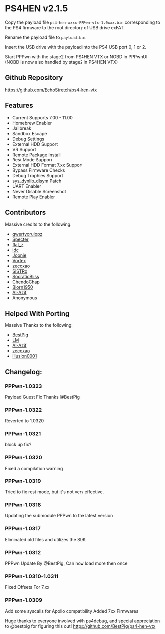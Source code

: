 # PS4HEN v2.1.5

Copy the payload file `ps4-hen-xxxx-PPPwn-vtx-1.0xxx.bin` corresponding to the PS4 firmware to the root directory of USB drive exFAT.

Rename the payload file to `payload.bin`.

Insert the USB drive with the payload into the PS4 USB port 0, 1 or 2.

Start PPPwn with the stage2 from PS4HEN VTX or NOBD in PPPwnUI (NOBD is now also handled by stage2 in PS4HEN VTX)

## Github Repository
https://github.com/EchoStretch/ps4-hen-vtx

## Features
- Current Supports 7.00 - 11.00
- Homebrew Enabler
- Jailbreak
- Sandbox Escape
- Debug Settings
- External HDD Support
- VR Support
- Remote Package Install
- Rest Mode Support
- External HDD Format 7.xx Support
- Bypass Firmware Checks
- Debug Trophies Support
- sys_dynlib_dlsym Patch
- UART Enabler
- Never Disable Screenshot
- Remote Play Enabler

## Contributors
Massive credits to the following:
- [qwertyoruiopz](https://twitter.com/qwertyoruiopz)
- [Specter](https://twitter.com/SpecterDev) 
- [flat_z](https://twitter.com/flat_z)
- [idc](https://twitter.com/3226_2143)
- [Joonie](https://github.com/Joonie86/)
- [Vortex](https://github.com/xvortex)
- [zecoxao](https://twitter.com/notzecoxao)
- [SiSTRo](https://github.com/SiSTR0)
- [SocraticBliss](https://twitter.com/SocraticBliss)
- [ChendoChap](https://github.com/ChendoChap)
- [Biorn1950](https://github.com/Biorn1950)
- [Al-Azif](https://github.com/Al-Azif)
- Anonymous

## Helped With Porting
Massive Thanks to the following:
- [BestPig](https://twitter.com/BestPig)
- [LM](https://twitter.com/LightningMods)
- [Al-Azif](https://github.com/Al-Azif)
- [zecoxao](https://twitter.com/notzecoxao)
- [illusion0001](https://twitter.com/illusion0002)

## Changelog:

### PPPwn-1.0323
Payload Guest Fix Thanks @BestPig

### PPPwn-1.0322
Reverted to 1.0320

### PPPwn-1.0321
block up fix?

### PPPwn-1.0320
Fixed a compilation warning

### PPPwn-1.0319
Tried to fix rest mode, but it's not very effective.

### PPPwn-1.0318
Updating the submodule PPPwn to the latest version

### PPPwn-1.0317
Eliminated old files and utilizes the SDK

### PPPwn-1.0312
PPPwn Update By @BestPig, Can now load more then once

### PPPwn-1.0310-1.0311
Fixed Offsets For 7.xx

### PPPwn-1.0309
Add some syscalls for Apollo compatibility
Added 7xx Firmwares

Huge thanks to everyone involved with ps4debug, and special appreciation to @bestpig for figuring this out!
https://github.com/BestPig/ps4-hen-vtx
